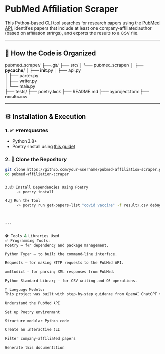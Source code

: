 # PubMed Affiliation Scraper

This Python-based CLI tool searches for research papers using the [PubMed API](https://www.ncbi.nlm.nih.gov/home/develop/api/), identifies papers that include at least one company-affiliated author (based on affiliation strings), and exports the results to a CSV file.

---

## 🔧 How the Code is Organized

pubmed_scraper/
├──.git/
├── src/
│   └── pubmed_scraper/
│       ├── __pycache__/
│       ├── __init__.py
│       ├── api.py             
│       ├── parser.py         
│       ├── writer.py      
│       └── main.py     
├── tests/
├── poetry.lock 
├── README.md
├── pyproject.toml
├── results.csv



---

## ⚙️ Installation & Execution

### 1. ✅ Prerequisites
- Python 3.8+
- Poetry (Install using [this guide](https://python-poetry.org/docs/#installation))

### 2. 🧱 Clone the Repository
```bash
git clone https://github.com/your-username/pubmed-affiliation-scraper.git
cd pubmed-affiliation-scraper


3.📦 Install Dependencies Using Poetry
     -> poetry install

4.🚀 Run the Tool
     -> poetry run get-papers-list "covid vaccine" -f results.csv debug



---


🛠 Tools & Libraries Used
✅ Programming Tools:
Poetry — for dependency and package management.

Python Typer — to build the command-line interface.

Requests — for making HTTP requests to the PubMed API.

xmltodict — for parsing XML responses from PubMed.

Python Standard Library — for CSV writing and OS operations.

🤖 Language Models:
This project was built with step-by-step guidance from OpenAI ChatGPT to:

Understand the PubMed API

Set up Poetry environment

Structure modular Python code

Create an interactive CLI

Filter company-affiliated papers

Generate this documentation